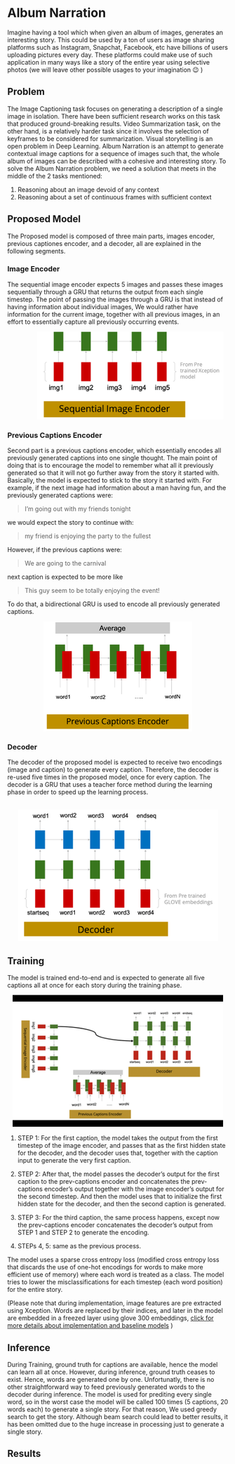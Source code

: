 
# Album Narration
Imagine having a tool which when given an album of images, generates an interesting story. This could be used by a ton of users as image sharing platforms such as Instagram, Snapchat, Facebook, etc have billions of users uploading pictures every day. These platforms could make use of such application in many ways like a story of the entire year using selective photos (we will leave other possible usages to your imagination :wink: )
## Problem
The Image Captioning task focuses on generating a description of a single image in isolation. There have been sufficient research works on this task that produced ground-breaking results. Video Summarization task, on the other hand, is a relatively harder task since it involves the selection of keyframes to be considered for summarization. Visual storytelling is an open problem in Deep Learning. Album Narration is an attempt to generate contextual image captions for a sequence of images such that, the whole album of images can be described with a cohesive and interesting story.
To solve the Album Narration problem, we need a solution that meets in the middle of the 2 tasks mentioned:
1. Reasoning about an image devoid of any context
1. Reasoning about a set of continuous frames with sufficient context


## Proposed Model
The Proposed model is composed of three main parts, images encoder, previous captiones encoder, and a decoder, all are explained in the following segments.

### Image Encoder
The sequential image encoder expects 5 images and passes these images sequentially through a GRU that returns the output from each single timestep. The point of passing the images through a GRU is that instead of having information about individual  images, We would rather have information for the current image, together with all previous images, in an effort to essentially capture all previously occurring events.
<p align="center">&emsp;&emsp;&emsp;&emsp;<img src="images/imageEncoder.png" height="200"><p>

### Previous Captions Encoder
Second part is a previous captions encoder, which essentially encodes all previously generated captions into one single thought. The main point of doing that is to encourage the model to remember what all it previously generated so that it will not go further away from the story it started with. Basically, the model is expected to stick to the story it started with. For example, if the next image had information about a man having fun, and the previously generated captions were: 
> I’m going out with my friends tonight

we would expect the story to continue with: 

> my friend is enjoying the party to the fullest

However, if the previous captions were:

> We are going to the carnival

next caption is expected to be more like

> This guy seem to be totally enjoying the event!

To do that, a bidirectional GRU is used to encode all previously generated captions.
<p align="center" ><img src="images/prevCapEncoder.png" height="250"><p>

### Decoder
The decoder of the proposed model is expected to receive two encodings (image and caption) to generate every caption. Therefore, the decoder is re-used five times in the proposed model, once for every caption. The decoder is a GRU that uses a teacher force method during the learning phase in order to speed up the learning process.
<p align="center">&emsp;&emsp;&emsp;&emsp;&emsp;&emsp;<img src="images/decoder.png" height="300"><p>

## Training
The model is trained end-to-end and is expected to generate all five captions all at once for each story during the training phase. 

<p align="center" ><img src="images/training.gif" height="300"><p>

1. STEP 1:
For the first caption, the model takes the output from the first timestep of the image encoder, and passes that as the first hidden state for the decoder, and the decoder uses that, together with the caption input to generate the very first caption. 

1. STEP 2:
After that, the model passes the decoder’s output for the first caption to the prev-captions encoder and concatenates the prev-captions encoder’s output together with the image encoder’s output for the second timestep. And then the model uses that to initialize the first hidden state for the decoder, and then the second caption is generated.
1.  STEP 3:
For the third caption, the same process happens, except now the prev-captions encoder concatenates the decoder’s output from STEP 1 and STEP 2 to generate the encoding. 
1. STEPs 4, 5:
same as the previous process.

The model uses a sparse cross entropy loss (modified cross entropy loss that discards the use of one-hot encodings for words to make more efficient use of memory) where each word is treated as a class.  The model tries to lower the misclassifications for each timestep (each word position) for the entire story.

(Please note that during implementation, image features are pre extracted using Xception. Words are replaced by their indices, and later in the model are embedded in a freezed layer using glove 300 embeddings, [click for more details about implementation and baseline models](Extra.md)  )

## Inference
During Training, ground truth for captions are available, hence the model can learn all at once. However, during inference, ground truth ceases to exist. Hence, words are generated one by one. Unfortunatly, there is no other straightforward way to feed previously generated words to the decoder during inference. The model is used for prediting every single word, so in the worst case the model will be called 100 times (5 captions, 20 words each) to generate a single story. For that reason, We used greedy search to get the story. Although beam search could lead to better results, it has been omitted due to the huge increase in processing just to generate a single story.

## Results
